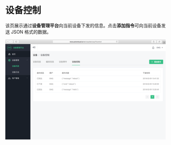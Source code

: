 # 设备控制

该页展示通过**设备管理平台**向当前设备下发的信息。点击**添加指令**可向当前设备发送 JSON 格式的数据。

![](/assets/device_controller.png)

